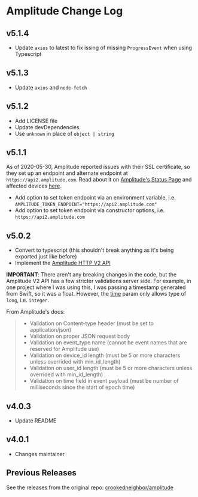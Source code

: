 # Amplitude Change Log

## v5.1.4
- Update `axios` to latest to fix issing of missing `ProgressEvent` when using Typescript

## v5.1.3

- Update `axios` and `node-fetch`

## v5.1.2

- Add LICENSE file
- Update devDependencies
- Use `unknown` in place of `object | string`

## v5.1.1

As of 2020-05-30, Amplitude reported issues with their SSL certificate, so they set up an endpoint and alternate endpoint at `https://api2.amplitude.com`. Read about it on [Amplitude's Status Page](https://status.amplitude.com/incidents/lf2pwqnyrn6s) and affected devices [here](https://calnetweb.berkeley.edu/calnet-technologists/incommon-sectigo-certificate-service/addtrust-external-root-expiration-may-2020).

- Add option to set token endpoint via an environment variable, i.e. `AMPLITUDE_TOKEN_ENDPOINT="https://api2.amplitude.com"`
- Add option to set token endpoint via constructor options, i.e. `https://api2.amplitude.com`

## v5.0.2

- Convert to typescript (this shouldn't break anything as it's being exported just like before)
- Implement the [Amplitude HTTP V2 API](https://developers.amplitude.com/docs/http-api-v2)

**IMPORTANT**: There aren't any breaking changes in the code, but the Amplitude V2 API has a few stricter validations server side. For example, in one project where I was using this, I was passing a timestamp generated from Swift, so it was a float. However, the [time](https://developers.amplitude.com/docs/http-api-v2#parameters) param only allows type of `long`, i.e. `integer`.

From Amplitude's docs:

> - Validation on Content-type header (must be set to application/json)
> - Validation on proper JSON request body
> - Validation on event_type name (cannot be event names that are reserved for Amplitude use)
> - Validation on device_id length (must be 5 or more characters unless overrided with min_id_length)
> - Validation on user_id length (must be 5 or more characters unless overrided with min_id_length)
> - Validation on time field in event payload (must be number of milliseconds since the start of epoch time)

## v4.0.3

- Update README

## v4.0.1

- Changes maintainer

## Previous Releases

See the releases from the original repo: [crookedneighbor/amplitude](https://github.com/crookedneighbor/amplitude/releases)
